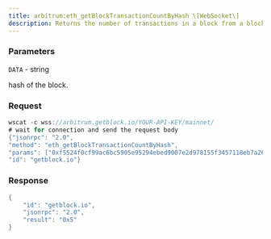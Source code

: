 ```yaml
---
title: arbitrum:eth_getBlockTransactionCountByHash \[WebSocket\]
description: Returns the number of transactions in a block from a block matching thegiven block hash.
---
```


### Parameters


`DATA` - string

hash of the block.

### Request

``` java
wscat -c wss://arbitrum.getblock.io/YOUR-API-KEY/mainnet/ 
# wait for connection and send the request body 
{"jsonrpc": "2.0",
"method": "eth_getBlockTransactionCountByHash",
"params": ["0xf5524f0cf99ac6bc5905e95294ebed9007e2d978155f3457118eb7a26d97503a"],
"id": "getblock.io"}
```

###  Response

``` java
{
    "id": "getblock.io",
    "jsonrpc": "2.0",
    "result": "0x5"
}
```

